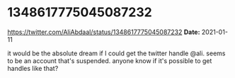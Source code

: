 # 1348617775045087232
https://twitter.com/AliAbdaal/status/1348617775045087232
**Date:** 2021-01-11

it would be the absolute dream if I could get the twitter handle @ali. seems to be an account that's suspended. anyone know if it's possible to get handles like that?
